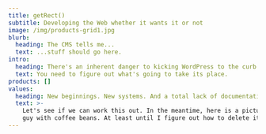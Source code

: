 ```yaml
---
title: getRect()
subtitle: Developing the Web whether it wants it or not
image: /img/products-grid1.jpg
blurb:
  heading: The CMS tells me...
  text: ...stuff should go here.
intro:
  heading: There's an inherent danger to kicking WordPress to the curb...
  text: You need to figure out what's going to take its place.
products: []
values:
  heading: New beginnings. New systems. And a total lack of documentation.
  text: >-
    Let's see if we can work this out. In the meantime, here is a picture of a
    guy with coffee beans. At least until I figure out how to delete it.
---
```



